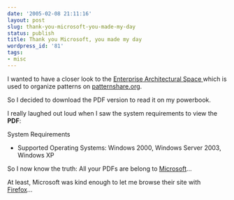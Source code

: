 ```yaml
---
date: '2005-02-08 21:11:16'
layout: post
slug: thank-you-microsoft-you-made-my-day
status: publish
title: Thank you Microsoft, you made my day
wordpress_id: '81'
tags:
- misc
---
```


I wanted to have a closer look to the [Enterprise Architectural Space ](http://msdn.microsoft.com/library/en-us/dnpag/html/entarch.asp) which is used to organize patterns on [patternshare.org](http://patternshare.org/).  

So I decided to download the PDF version to read it on my powerbook.






I really laughed out loud when I saw the system requirements to view the **PDF**:




> 
System Requirements  

* Supported Operating Systems: Windows 2000, Windows Server 2003, Windows XP






So I now know the truth: All your PDFs are belong to [Microsoft](http://www.microsoft.com)...  


At least, Microsoft was kind enough to let me browse their site with [Firefox](http://www.mozilla.org/products/firefox)...


